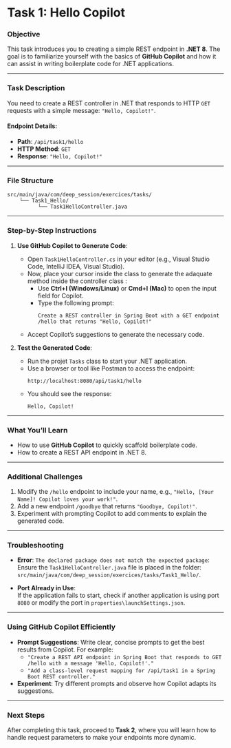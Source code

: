 # Task 1: Hello Copilot

### Objective
This task introduces you to creating a simple REST endpoint in **.NET 8**. The goal is to familiarize yourself with the basics of **GitHub Copilot** and how it can assist in writing boilerplate code for .NET applications.

---

### Task Description
You need to create a REST controller in .NET that responds to HTTP `GET` requests with a simple message: `"Hello, Copilot!"`.

#### Endpoint Details:
- **Path**: `/api/task1/hello`
- **HTTP Method**: `GET`
- **Response**: `"Hello, Copilot!"`

---

### File Structure
```plaintext
src/main/java/com/deep_session/exercices/tasks/
    └── Task1_Hello/
          └── Task1HelloController.java
```

---

### Step-by-Step Instructions

1. **Use GitHub Copilot to Generate Code**:
   - Open `Task1HelloController.cs` in your editor (e.g., Visual Studio Code, IntelliJ IDEA, Visual Studio).
   - Now, place your cursor inside the class to generate the adaquate method inside the controller class :
     - Use **Ctrl+I (Windows/Linux)** or **Cmd+I (Mac)** to open the input field for Copilot.
     - Type the following prompt:
       ```plaintext
       Create a REST controller in Spring Boot with a GET endpoint /hello that returns "Hello, Copilot!"
       ```
   - Accept Copilot’s suggestions to generate the necessary code. 

2. **Test the Generated Code**:
   - Run the projet `Tasks` class to start your .NET application.
   - Use a browser or tool like Postman to access the endpoint:
     ```
     http://localhost:8080/api/task1/hello
     ```
   - You should see the response:  
     ```
     Hello, Copilot!
     ```

---

### What You’ll Learn
- How to use **GitHub Copilot** to quickly scaffold boilerplate code.
- How to create a REST API endpoint in .NET 8.

---

### Additional Challenges
1. Modify the `/hello` endpoint to include your name, e.g., `"Hello, [Your Name]! Copilot loves your work!"`.
2. Add a new endpoint `/goodbye` that returns `"Goodbye, Copilot!"`.
3. Experiment with prompting Copilot to add comments to explain the generated code.

---

### Troubleshooting
- **Error**: `The declared package does not match the expected package`:  
  Ensure the `Task1HelloController.java` file is placed in the folder:  
  `src/main/java/com/deep_session/exercices/tasks/Task1_Hello/`.

- **Port Already in Use**:  
  If the application fails to start, check if another application is using port `8080` or modify the port in `properties\launchSettings.json`.

---

### Using GitHub Copilot Efficiently
- **Prompt Suggestions**: Write clear, concise prompts to get the best results from Copilot. For example:
  - `"Create a REST API endpoint in Spring Boot that responds to GET /hello with a message 'Hello, Copilot!'."`
  - `"Add a class-level request mapping for /api/task1 in a Spring Boot REST controller."`
- **Experiment**: Try different prompts and observe how Copilot adapts its suggestions.

---

### Next Steps
After completing this task, proceed to **Task 2**, where you will learn how to handle request parameters to make your endpoints more dynamic.